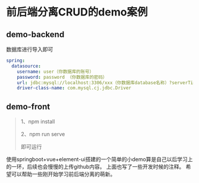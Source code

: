 # 前后端分离CRUD的demo案例

## demo-backend

数据库进行导入即可

```yml
spring:
  datasource:
    username: user（你数据库的账号）	
    password: password （你数据库的密码）
    url: jdbc:mysql://localhost:3306/xxx（你数据库database名称）?serverTimezone=UTC&useUnicode=TRUE&characterEncoding=utf-8&useSSL=TRUE
    driver-class-name: com.mysql.cj.jdbc.Driver
```

## demo-front

> 1、npm install
>
> 2、npm run serve
>
> 即可运行

使用springboot+vue+element-ui搭建的一个简单的小demo算是自己以后学习上的一环，后续也会慢慢的上传github内容。
上面也写了一些开发时候的注释。
希望可以帮助一些刚开始学习前后端分离的萌新。
